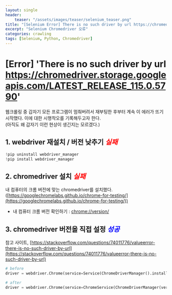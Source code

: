 ```yaml
---
layout: single
header:
    teaser: "/assets/images/teaser/selenium_teaser.png"
title: "[Selenium Error] There is no such driver by url https://chromedriver.storage.googleapis.com/LATEST_RELEASE_115.0.5790"
excerpt: "Selenium Chromedriver 오류"
categories: crawling
tags: [Selenium, Python, Chromedriver]
---
```


# [Error] 'There is no such driver by url https://chromedriver.storage.googleapis.com/LATEST_RELEASE_115.0.5790'

웹크롤링 중 갑자기 모든 프로그램이 멈춰버려서 재부팅한 후부터 계속 이 에러가 뜨기 시작했다. 이에 대한 시행착오를 기록해두고자 한다. <br>
(아직도 왜 갑자기 이런 현상이 생긴지는 모르겠다.)

## 1. webdriver 재설치 / 버전 낮추기 ***<font color='red'>실패</font>***
```python
!pip uninstall webdriver_manager
!pip install webdriver_manager
```

## 2. chromedriver 설치 ***<font color='red'>실패</font>***
내 컴퓨터의 크롬 버전에 맞는 chromedriver를 설치했다.([https://googlechromelabs.github.io/chrome-for-testing/](https://googlechromelabs.github.io/chrome-for-testing/))
* 내 컴퓨터 크롬 버전 확인하기 : [chrome://version/](chrome://version/)

## 3. chromedriver 버전을 직접 설정 ***<font color='blue'>성공</font>***
참고 사이트, [https://stackoverflow.com/questions/74011776/valueerror-there-is-no-such-driver-by-url](https://stackoverflow.com/questions/74011776/valueerror-there-is-no-such-driver-by-url)

```python
# before
driver = webdriver.Chrome(service=Service(ChromeDriverManager().install()), options=chrom_options)      

# after
driver = webdriver.Chrome(service=ChromeService(ChromeDriverManager(version='114.0.5735.90').install(), options=chrom_options)      
```
